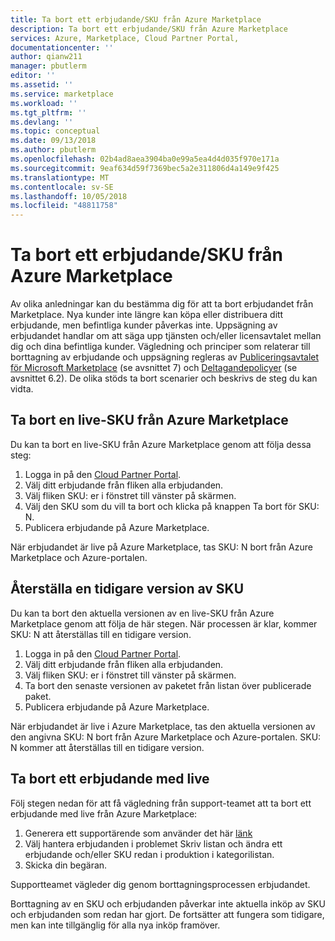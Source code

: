 ```yaml
---
title: Ta bort ett erbjudande/SKU från Azure Marketplace
description: Ta bort ett erbjudande/SKU från Azure Marketplace
services: Azure, Marketplace, Cloud Partner Portal,
documentationcenter: ''
author: qianw211
manager: pbutlerm
editor: ''
ms.assetid: ''
ms.service: marketplace
ms.workload: ''
ms.tgt_pltfrm: ''
ms.devlang: ''
ms.topic: conceptual
ms.date: 09/13/2018
ms.author: pbutlerm
ms.openlocfilehash: 02b4ad8aea3904ba0e99a5ea4d4d035f970e171a
ms.sourcegitcommit: 9eaf634d59f7369bec5a2e311806d4a149e9f425
ms.translationtype: MT
ms.contentlocale: sv-SE
ms.lasthandoff: 10/05/2018
ms.locfileid: "48811758"
---
```

<a name="delete-an-offersku-from-azure-marketplace"></a>Ta bort ett erbjudande/SKU från Azure Marketplace 
==========================================

Av olika anledningar kan du bestämma dig för att ta bort erbjudandet från Marketplace. Nya kunder inte längre kan köpa eller distribuera ditt erbjudande, men befintliga kunder påverkas inte.
Uppsägning av erbjudandet handlar om att säga upp tjänsten och/eller licensavtalet mellan dig och dina befintliga kunder. Vägledning och principer som relaterar till borttagning av erbjudande och uppsägning regleras av [Publiceringsavtalet för Microsoft Marketplace](http://go.microsoft.com/fwlink/?LinkID=699560) (se avsnittet
7) och [Deltagandepolicyer](https://azure.microsoft.com/support/legal/marketplace/participation-policies/) (se avsnittet 6.2). De olika stöds ta bort scenarier och beskrivs de steg du kan vidta.

<a name="delete-a-live-sku-from-azure-marketplace"></a>Ta bort en live-SKU från Azure Marketplace 
----------------------------------------

Du kan ta bort en live-SKU från Azure Marketplace genom att följa dessa steg:

1.  Logga in på den [Cloud Partner Portal](http://cloudpartner.azure.com).
2.  Välj ditt erbjudande från fliken alla erbjudanden.
3.  Välj fliken SKU: er i fönstret till vänster på skärmen.
4.  Välj den SKU som du vill ta bort och klicka på knappen Ta bort för SKU: N.
5.  Publicera erbjudande på Azure Marketplace.

När erbjudandet är live på Azure Marketplace, tas SKU: N bort från Azure Marketplace och Azure-portalen.

<a name="roll-back-to-a-previous-sku-version"></a>Återställa en tidigare version av SKU 
----------------------------------

Du kan ta bort den aktuella versionen av en live-SKU från Azure Marketplace genom att följa de här stegen. När processen är klar, kommer SKU: N att återställas till en tidigare version.

1.  Logga in på den [Cloud Partner Portal](http://cloudpartner.azure.com).
2.  Välj ditt erbjudande från fliken alla erbjudanden.
3.  Välj fliken SKU: er i fönstret till vänster på skärmen.
4.  Ta bort den senaste versionen av paketet från listan över publicerade paket.
5.  Publicera erbjudande på Azure Marketplace.

När erbjudandet är live i Azure Marketplace, tas den aktuella versionen av den angivna SKU: N bort från Azure Marketplace och Azure-portalen.
SKU: N kommer att återställas till en tidigare version.

<a name="delete-a-live-offer"></a>Ta bort ett erbjudande med live 
-------------------

Följ stegen nedan för att få vägledning från support-teamet att ta bort ett erbjudande med live från Azure Marketplace:

1.  Generera ett supportärende som använder det här [länk](https://go.microsoft.com/fwlink/?linkid=844975)
2.  Välj hantera erbjudanden i problemet Skriv listan och ändra ett erbjudande och/eller SKU redan i produktion i kategorilistan.
3.  Skicka din begäran.

Supportteamet vägleder dig genom borttagningsprocessen erbjudandet.

Borttagning av en SKU och erbjudanden påverkar inte aktuella inköp av SKU och erbjudanden som redan har gjort. De fortsätter att fungera som tidigare, men kan inte tillgänglig för alla nya inköp framöver.
